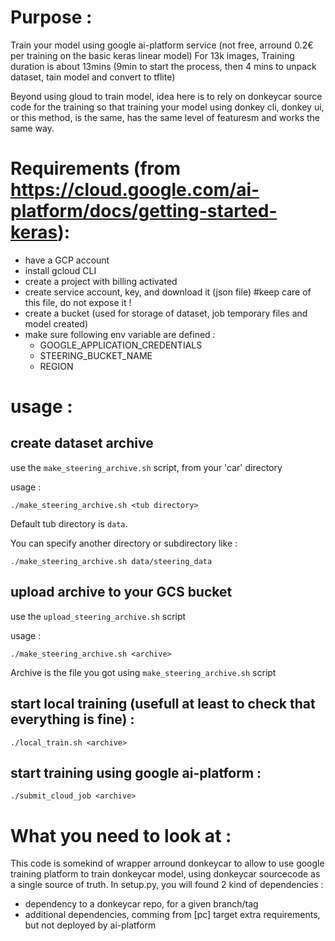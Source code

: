# Purpose :
Train your model using google ai-platform service (not free, arround 0.2€ per training on the basic keras linear model)
For 13k images, Training duration is about 13mins (9min to start the process, then 4 mins to unpack dataset, tain model and convert to tflite)

Beyond using gloud to train model, idea here is to rely on donkeycar source code for the training so that training your model using donkey cli, donkey ui, or this method, is the same, has the same level of featuresm and works the same way.

# Requirements (from https://cloud.google.com/ai-platform/docs/getting-started-keras):
- have a GCP account 
- install gcloud CLI
- create a project with billing activated
- create service account, key, and download it (json file) #keep care of this file, do not expose it !
- create a bucket (used for storage of dataset, job temporary files and model created)
- make sure following env variable are defined :
    - GOOGLE_APPLICATION_CREDENTIALS
    - STEERING_BUCKET_NAME
    - REGION

# usage :

## create dataset archive
use the ```make_steering_archive.sh``` script, from your 'car' directory

usage : 
```
./make_steering_archive.sh <tub directory>
```

Default tub directory is ```data```.

You can specify another directory or subdirectory like :
```
./make_steering_archive.sh data/steering_data
```

## upload archive to your GCS bucket
use the ```upload_steering_archive.sh``` script

usage : 
```
./make_steering_archive.sh <archive>
```

Archive is the file you got using ```make_steering_archive.sh``` script

## start local training (usefull at least to check that everything is fine) :
```
./local_train.sh <archive>
``` 

## start training using google ai-platform :
```
./submit_cloud_job <archive>
``` 

# What you need to look at :
This code is somekind of wrapper arround donkeycar to allow to use google training platform to train donkeycar model, using donkeycar sourcecode as a single source of truth. 
In setup.py, you will found 2 kind of dependencies :
- dependency to a donkeycar repo, for a given branch/tag
- additional dependencies, comming from [pc] target extra requirements, but not deployed by ai-platform  